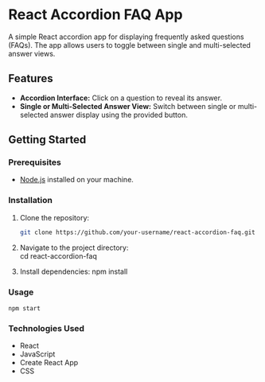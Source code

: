 # React Accordion FAQ App

A simple React accordion app for displaying frequently asked questions (FAQs). The app allows users to toggle between single and multi-selected answer views.

## Features

- **Accordion Interface:** Click on a question to reveal its answer.
- **Single or Multi-Selected Answer View:** Switch between single or multi-selected answer display using the provided button.

## Getting Started

### Prerequisites

- [Node.js](https://nodejs.org/) installed on your machine.

### Installation

1. Clone the repository:

   ```bash
   git clone https://github.com/your-username/react-accordion-faq.git

   ```

2. Navigate to the project directory:  
   cd react-accordion-faq

3. Install dependencies:
   npm install

### Usage

    npm start

### Technologies Used

- React
- JavaScript
- Create React App
- CSS
